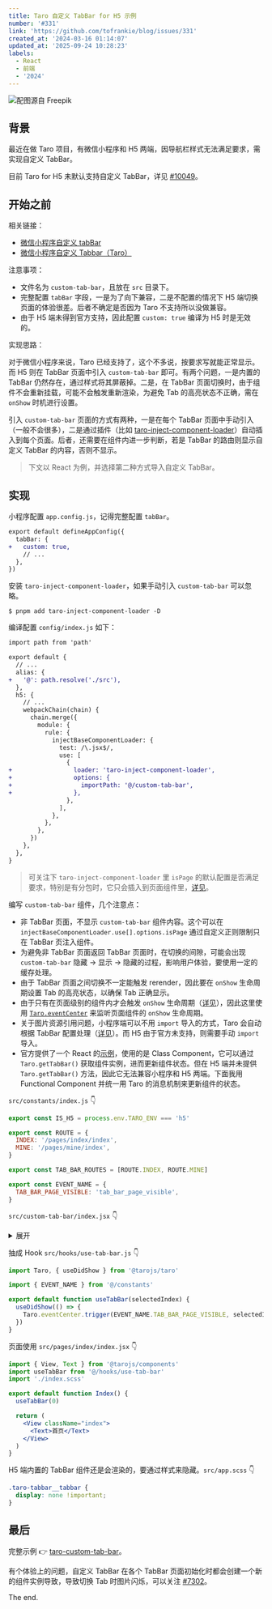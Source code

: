```yaml
---
title: Taro 自定义 TabBar for H5 示例
number: '#331'
link: 'https://github.com/tofrankie/blog/issues/331'
created_at: '2024-03-16 01:14:07'
updated_at: '2025-09-24 10:28:23'
labels:
  - React
  - 前端
  - '2024'
---
```


![配图源自 Freepik](https://cdn.jsdelivr.net/gh/tofrankie/blog@main/images/2024/3/1710604007675.jpg)

## 背景

最近在做 Taro 项目，有微信小程序和 H5 两端，因导航栏样式无法满足要求，需实现自定义 TabBar。

目前 Taro for H5 未默认支持自定义 TabBar，详见 [#10049](https://github.com/NervJS/taro/issues/10049)。

## 开始之前

相关链接：

- [微信小程序自定义 tabBar](https://developers.weixin.qq.com/miniprogram/dev/framework/ability/custom-tabbar.html)
- [微信小程序自定义 Tabbar（Taro）](https://taro-docs.jd.com/docs/custom-tabbar)

注意事项：

- 文件名为 `custom-tab-bar`，且放在 `src` 目录下。
- 完整配置 `tabBar` 字段，一是为了向下兼容，二是不配置的情况下 H5 端切换页面的体验很差。后者不确定是否因为 Taro 不支持所以没做兼容。
- 由于 H5 端未得到官方支持，因此配置 `custom: true` 编译为 H5 时是无效的。

实现思路：

对于微信小程序来说，Taro 已经支持了，这个不多说，按要求写就能正常显示。而 H5 则在 TabBar 页面中引入 `custom-tab-bar` 即可。有两个问题，一是内置的 TabBar 仍然存在，通过样式将其屏蔽掉。二是，在 TabBar 页面切换时，由于组件不会重新挂载，可能不会触发重新渲染，为避免 Tab 的高亮状态不正确，需在 `onShow` 时机进行设置。

引入 `custom-tab-bar` 页面的方式有两种，一是在每个 TabBar 页面中手动引入（一般不会很多），二是通过插件（比如 [taro-inject-component-loader](https://github.com/xdoer/taro-inject-component-loader)）自动插入到每个页面。后者，还需要在组件内进一步判断，若是 TabBar 的路由则显示自定义 TabBar 的内容，否则不显示。

> 下文以 React 为例，并选择第二种方式导入自定义 TabBar。


## 实现


小程序配置 `app.config.js`，记得完整配置 `tabBar`。

```diff
export default defineAppConfig({
  tabBar: {
+   custom: true,
    // ...
  },
})
```

安装 `taro-inject-component-loader`，如果手动引入 `custom-tab-bar` 可以忽略。

```shell
$ pnpm add taro-inject-component-loader -D
```

编译配置 `config/index.js` 如下：

```diff
import path from 'path'

export default {
  // ...
  alias: {
+   '@': path.resolve('./src'),
  },
  h5: {
    // ...
    webpackChain(chain) {
      chain.merge({
        module: {
          rule: {
            injectBaseComponentLoader: {
              test: /\.jsx$/,
              use: [
                {
+                 loader: 'taro-inject-component-loader',
+                 options: {
+                   importPath: '@/custom-tab-bar',
+                 },
                },
              ],
            },
          },
        },
      })
    },
  },
}
```

> 可关注下 `taro-inject-component-loader` 里 `isPage` 的默认配置是否满足要求，特别是有分包时，它只会插入到页面组件里，[详见](https://github.com/xdoer/taro-inject-component-loader?tab=readme-ov-file#%E9%85%8D%E7%BD%AE%E9%A1%B9)。

编写 `custom-tab-bar` 组件，几个注意点：

- 非 TabBar 页面，不显示 `custom-tab-bar` 组件内容。这个可以在 `injectBaseComponentLoader.use[].options.isPage` 通过自定义正则限制只在 TabBar 页注入组件。
- 为避免非 TabBar 页面返回 TabBar 页面时，在切换的间隙，可能会出现 `custom-tab-bar` 隐藏 → 显示 → 隐藏的过程，影响用户体验，要使用一定的缓存处理。
- 由于 TabBar 页面之间切换不一定能触发 rerender，因此要在 `onShow` 生命周期设置 Tab 的高亮状态，以确保 Tab 正确显示。
- 由于只有在页面级别的组件内才会触发 `onShow` 生命周期（[详见](https://taro-docs.jd.com/docs/react-page#componentdidshow-)），因此这里使用 [`Taro.eventCenter`](https://taro-docs.jd.com/docs/apis/about/events) 来监听页面组件的 `onShow` 生命周期。
- 关于图片资源引用问题，小程序端可以不用 `import` 导入的方式，Taro 会自动根据 TabBar 配置处理（[详见](https://taro-docs.jd.com/docs/custom-tabbar#%E5%9B%BE%E7%89%87%E8%B5%84%E6%BA%90%E5%BC%95%E7%94%A8)）。而 H5 由于官方未支持，则需要手动 `import` 导入。
- 官方提供了一个 React 的[示例](https://github.com/NervJS/taro/blob/898fbc70f1916f4ab7152633b4c8a14ce9814db8/examples/custom-tabbar-react/src/custom-tab-bar/index.tsx#L7)，使用的是 Class Component，它可以通过 `Taro.getTabBar()` 获取组件实例，进而更新组件状态。但在 H5 端并未提供 `Taro.getTabBar()` 方法，因此它无法兼容小程序和 H5 两端。下面我用 Functional Component 并统一用 Taro 的消息机制来更新组件的状态。

`src/constants/index.js` 👇

```js
export const IS_H5 = process.env.TARO_ENV === 'h5'

export const ROUTE = {
  INDEX: '/pages/index/index',
  MINE: '/pages/mine/index',
}

export const TAB_BAR_ROUTES = [ROUTE.INDEX, ROUTE.MINE]

export const EVENT_NAME = {
  TAB_BAR_PAGE_VISIBLE: 'tab_bar_page_visible',
}
```


`src/custom-tab-bar/index.jsx` 👇

<details><summary>展开</summary>

```jsx
import { useMemo, useState } from 'react'
import { View, Image } from '@tarojs/components'
import Taro, { eventCenter } from '@tarojs/taro'

import { IS_H5, EVENT_NAME, TAB_BAR_ROUTES } from '@/constants'

import indexIcon from '@/images/icon-index.png'
import indexIconActive from '@/images/icon-index-active.png'
import mineIcon from '@/images/icon-mine.png'
import mineIconActive from '@/images/icon-mine-active.png'

// 样式文件碍于篇幅原因，就不贴出来了，请看文末完整示例
import './index.scss'

const tabBarConfig = {
  color: '#7A7E83',
  selectedColor: '#3CC51F',
  backgroundColor: '#F7F7F7',
  borderStyle: 'black',
  list: [
    {
      iconPath: IS_H5 ? indexIcon : '../images/icon-index.png',
      selectedIconPath: IS_H5 ? indexIconActive : '../images/icon-index-active.png',
      pagePath: '/pages/index/index',
      text: '首页',
    },
    {
      iconPath: IS_H5 ? mineIcon : '../images/icon-mine.png',
      selectedIconPath: IS_H5 ? mineIconActive : '../images/icon-mine-active.png',
      pagePath: '/pages/mine/index',
      text: '我的',
    },
  ],
}

export default function CustomTabBar() {
  const [selected, setSelected] = useState(-1)

  const onChange = (index, url) => {
    setSelected(index)
    Taro.switchTab({ url })
  }

  const currentRoute = useMemo(() => {
    const pages = Taro.getCurrentPages()
    const currentPage = pages[pages.length - 1]
    const route = currentPage.route?.split('?')[0]
    return IS_H5 ? route : `/${route}`
  }, [])

  const isTabBarPage = useMemo(() => {
    return tabBarConfig.list.some(item => {
      // 如有做路由映射，此处可能要调整判断条件
      const matched = TAB_BAR_ROUTES.find(route => route === currentRoute)
      return matched && item.pagePath === matched
    })
  }, [currentRoute])

  // 以避免多余的监听，特别是 rerender 时
  useState(() => {
    if (!isTabBarPage) return
    eventCenter.on(EVENT_NAME.TAB_BAR_PAGE_VISIBLE, index => setSelected(index))
  })

  const element = useMemo(() => {
    if (IS_H5 && !isTabBarPage) return null

    return (
      <View className="tab-bar">
        {tabBarConfig.list.map((item, index) => (
          <View
            key={item.pagePath}
            className="tab-bar-item"
            onClick={() => onChange(index, item.pagePath)}
          >
            <Image
              className="tab-bar-icon"
              src={selected === index ? item.selectedIconPath : item.iconPath}
            />
            <View
              className="tab-bar-text"
              style={{color: selected === index ? tabBarConfig.selectedColor : tabBarConfig.color}}
            >
              {item.text}
            </View>
          </View>
        ))}
      </View>
    )
  }, [selected, isTabBarPage])

  return element
}
```
</details>

抽成 Hook `src/hooks/use-tab-bar.js` 👇

```js
import Taro, { useDidShow } from '@tarojs/taro'

import { EVENT_NAME } from '@/constants'

export default function useTabBar(selectedIndex) {
  useDidShow(() => {
    Taro.eventCenter.trigger(EVENT_NAME.TAB_BAR_PAGE_VISIBLE, selectedIndex)
  })
}
```

页面使用 `src/pages/index/index.jsx` 👇

```jsx
import { View, Text } from '@tarojs/components'
import useTabBar from '@/hooks/use-tab-bar'
import './index.scss'

export default function Index() {
  useTabBar(0)

  return (
    <View className="index">
      <Text>首页</Text>
    </View>
  )
}
```

H5 端内置的 TabBar 组件还是会渲染的，要通过样式来隐藏。`src/app.scss` 👇

```css
.taro-tabbar__tabbar {
  display: none !important;
}
```

## 最后

完整示例 👉 [taro-custom-tab-bar](https://github.com/tofrankie/taro-custom-tab-bar)。

有个体验上的问题，自定义 TabBar 在各个 TabBar 页面初始化时都会创建一个新的组件实例导致，导致切换 Tab 时图片闪烁，可以关注 [#7302](https://github.com/NervJS/taro/issues/7302)。

The end.
